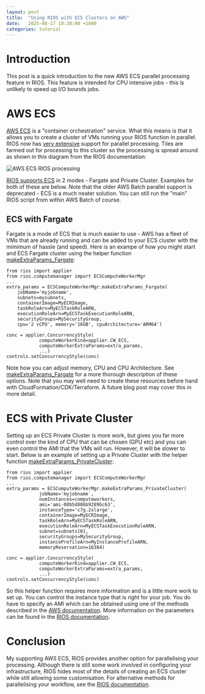```yaml
---
layout: post
title:  "Using RIOS with ECS Clusters on AWS"
date:   2025-06-17 10:30:00 +1000
categories: tutorial
---
```


# Introduction

This post is a quick introduction to the new AWS ECS parallel processing feature in RIOS.
This feature is intended for CPU intensive jobs - this is unlikely to speed up I/O bounds jobs.

# AWS ECS

[AWS ECS](https://aws.amazon.com/ecs/) is a "container orchestration" service. What this means
is that it allows you to create a cluster of VMs running your RIOS function in parallel. RIOS now
has [very extensive](https://www.rioshome.org/en/latest/concurrency.html) support for parallel processing. Tiles
are farmed out for processing to this cluster so the processing is spread around as shown in this
diagram from the RIOS documentation:

![AWS ECS RIOS processing](https://www.rioshome.org/en/latest/_images/MultiMachineCase.png)

[RIOS supports ECS](https://www.rioshome.org/en/latest/concurrency.html#CW_ECS) in 2 modes - Fargate and Private Cluster. Examples for both of these 
are below. Note that the older AWS Batch parallel support is deprecated - ECS is a much
neater solution. You can still run the "main" RIOS script from within AWS Batch of course.

## ECS with Fargate

Fargate is a mode of ECS that is much easier to use - AWS has a fleet of VMs that are already
running and can be added to your ECS cluster with the mimimum of hassle (and speed). Here is an exampe
of how you might start and ECS Fargate cluster using the helper function [makeExtraParams_Fargate](https://www.rioshome.org/en/latest/rios_computemanager.html#rios.computemanager.ECSComputeWorkerMgr.makeExtraParams_Fargate):

```
from rios import applier
from rios.computemanager import ECSComputeWorkerMgr
...
extra_params = ECSComputeWorkerMgr.makeExtraParams_Fargate(
    jobName='myjobname',
    subnets=mysubnets,
    containerImage=MyECRImage,
    taskRoleArn=MyECSTaskRoleARN,
    executionRoleArn=MyECSTaskExecutionRoleARN,
    securityGroups=MySecurityGroup,
    cpu='2 vCPU', memory='16GB', cpuArchitecture='ARM64')

conc = applier.ConcurrencyStyle(
            computeWorkerKind=applier.CW_ECS,
            computeWorkerExtraParams=extra_params,
            ...)
controls.setConcurrencyStyle(conc)
```

Note how you can adjust memory, CPU and CPU Architecture. See [makeExtraParams_Fargate](https://www.rioshome.org/en/latest/rios_computemanager.html#rios.computemanager.ECSComputeWorkerMgr.makeExtraParams_Fargate) for a more thorough description of these options.
Note that you may well need to create these resources before hand with CloudFormation/CDK/Terraform. A future blog post may cover this in more detail.

# ECS with Private Cluster

Setting up an ECS Private Cluster is more work, but gives you far more control over the kind of
CPU that can be chosen (GPU etc) and you can even control the AMI that the VMs will run. However, it will be slower to start. Below is an example of setting up a Private Cluster with the helper function  [makeExtraParams_PrivateCluster](https://www.rioshome.org/en/latest/rios_computemanager.html#rios.computemanager.ECSComputeWorkerMgr.makeExtraParams_PrivateCluster):

```
from rios import applier
from rios.computemanager import ECSComputeWorkerMgr
...
extra_params = ECSComputeWorkerMgr.makeExtraParams_PrivateCluster(
            jobName='myjobname`,
            numInstances=computeworkers,
            ami='ami-08b5d886b9289bc63',
            instanceType='c7g.2xlarge',
            containerImage=MyECRImage,
            taskRoleArn=MyECSTaskRoleARN,
            executionRoleArn=MyECSTaskExecutionRoleARN,
            subnet=subnets[0],
            securityGroups=MySecurityGroup,
            instanceProfileArn=MyInstanceProfileARN,
            memoryReservation=16384)

conc = applier.ConcurrencyStyle(
            computeWorkerKind=applier.CW_ECS,
            computeWorkerExtraParams=extra_params,
            ...)
controls.setConcurrencyStyle(conc)
```

So this helper function requires more information and is a little more work to set up. You can control the instance type that
is right for your job. You do have to specify an AMI which can be obtained using one of the methods described in the
[AWS documentation](https://docs.aws.amazon.com/AmazonECS/latest/developerguide/retrieve-ecs-optimized_AMI.html).
More information on the parameters can be found in the [RIOS documentation](https://www.rioshome.org/en/latest/rios_computemanager.html#rios.computemanager.ECSComputeWorkerMgr.makeExtraParams_Fargate).

# Conclusion

My supporting AWS ECS, RIOS provides another option for parallelising your processing. Although there is still some work
involved in configuring your infrastructure, RIOS hides most of the details of creating an ECS cluster while still
allowing some customisation.
For alternative methods for parallelising your workflow, see the [RIOS documentation](https://www.rioshome.org/en/latest/concurrency.html#compute-worker-kinds).
